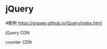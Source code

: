 # jQuery

#範例
https://grasee.github.io/jQuery/index.html

jQuery CDN
<script src="https://ajax.googleapis.com/ajax/libs/jquery/3.4.1/jquery.min.js"></script>

counter CDN
<script src="https://grasee.github.io/jQuery/counter.js"></script>